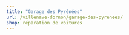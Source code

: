 ```yaml
---
title: "Garage des Pyrénées"
url: /villenave-dornon/garage-des-pyrenees/
shop: réparation de voitures
---
```

